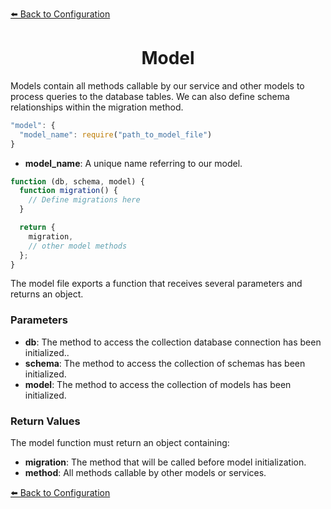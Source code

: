 [⬅️ Back to Configuration](./configuration.md)

<h1 align="center">Model</h1>

Models contain all methods callable by our service and other models to process queries to the database tables. We can also define schema relationships within the migration method.

```js
"model": {
  "model_name": require("path_to_model_file")
}
```

- **model_name**: A unique name referring to our model.

```js
function (db, schema, model) {
  function migration() {
    // Define migrations here
  }

  return {
    migration,
    // other model methods
  };
}
```

The model file exports a function that receives several parameters and returns an object.

### Parameters

- **db**: The method to access the collection database connection has been initialized..
- **schema**: The method to access the collection of schemas has been initialized.
- **model**: The method to access the collection of models has been initialized.

### Return Values

The model function must return an object containing:

- **migration**: The method that will be called before model initialization.
- **method**: All methods callable by other models or services.

[⬅️ Back to Configuration](./configuration.md)
